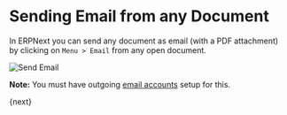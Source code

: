 # Sending Email from any Document

In ERPNext you can send any document as email (with a PDF attachment) by clicking on `Menu > Email` from any open document.

<img class="screenshot" alt="Send Email" src="assets/img/setup/email/send-email.gif">

**Note:** You must have outgoing [email accounts](/contents/setting-up/email/email-account) setup for this.

{next}
